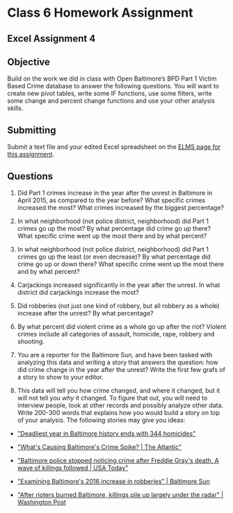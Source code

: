 # Class 6 Homework Assignment
## Excel Assignment 4

## Objective

Build on the work we did in class with Open Baltimore’s BPD Part 1 Victim Based Crime database to answer the following questions.  You will want to create new pivot tables, write some IF functions, use some filters, write some change and percent change functions and use your other analysis skills.

## Submitting

Submit a text file and your edited Excel spreadsheet on the [ELMS page for this assignment](https://umd.instructure.com/courses/1259604/assignments/4811981).

## Questions

1. Did Part 1 crimes increase in the year after the unrest in Baltimore in April 2015, as compared to the year before? What specific crimes increased the most? What crimes increased by the biggest percentage?

2. In what neighborhood (not police district, neighborhood) did Part 1 crimes go up the most? By what percentage did crime go up there? What specific crime went up the most there and by what percent?

3. In what neighborhood (not police district, neighborhood) did Part 1 crimes go up the least (or even decrease)? By what percentage did crime go up or down there? What specific crime went up the most there and by what percent?

4. Carjackings increased significantly in the year after the unrest. In what district did carjackings increase the most?

5. Did robberies (not just one kind of robbery, but all robbery as a whole) increase after the unrest? By what percentage?

6. By what percent did violent crime as a whole go up after the riot? Violent crimes include all categories of assault, homicide, rape, robbery and shooting.

7. You are a reporter for the Baltimore Sun, and have been tasked with analyzing this data and writing a story that answers the question: how did crime change in the year after the unrest?  Write the first few grafs of a story to show to your editor.

8. This data will tell you how crime changed, and where it changed, but it will not tell you *why* it changed.  To figure that out, you will need to interview people, look at other records and possibly analyze other data.  Write 200-300 words that explains how you would build a story on top of your analysis.  The following stories may give you ideas:

* ["Deadliest year in Baltimore history ends with 344 homicides"](http://www.baltimoresun.com/news/maryland/baltimore-city/bs-md-ci-deadliest-year-20160101-story.html)

* ["What's Causing Baltimore's Crime Spike? | The Atlantic"](https://www.theatlantic.com/politics/archive/2015/06/baltimore-police-slowdown/394931/)

* ["Baltimore police stopped noticing crime after Freddie Gray's death. A wave of killings followed | USA Today"](https://www.usatoday.com/story/news/nation/2018/07/12/baltimore-police-not-noticing-crime-after-freddie-gray-wave-killings-followed/744741002/)

* ["Examining Baltimore's 2016 increase in robberies" | Baltimore Sun](http://data.baltimoresun.com/news/robberies2016/)

* ["After rioters burned Baltimore, killings pile up largely under the radar" | Washington Post ](https://www.washingtonpost.com/local/crime/violence-has-become-part-of-life-in-baltimore/2015/05/17/4909264a-f714-11e4-a13c-193b1241d51a_story.html?utm_term=.be45a8c5a204)
